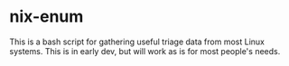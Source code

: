 # nix-enum
This is a bash script for gathering useful triage data from most Linux systems. This is in early dev, but will work as is for most people's needs.
